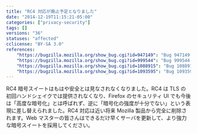 ```yaml
---
title: "RC4 対応が廃止予定となりました"
date: "2014-12-19T11:15:21-05:00"
categories: ["privacy-security"]
tags: []
versions: "36"
statuses: "affected"
cclicense: "BY-SA 3.0"
references:
    "https://bugzilla.mozilla.org/show_bug.cgi?id=947149": "Bug 947149 – Connection information claims RC4 is \"high grade\""
    "https://bugzilla.mozilla.org/show_bug.cgi?id=999544": "Bug 999544 – RC4 Considered Harmful: Proposal to disable use of RC4 completely"
    "https://bugzilla.mozilla.org/show_bug.cgi?id=1088915": "Bug 1088915 – Stop offering RC4 in the first handshakes"
    "https://bugzilla.mozilla.org/show_bug.cgi?id=1093595": "Bug 1093595 – Treat SSL3 and RC4 as broken"
---
```

RC4 暗号スイートはもはや安全とは見なされなくなりました。RC4 は TLS の初回ハンドシェイクでは提供されなくなり、Firefox のセキュリティ UI でも今後は「高度な暗号化」とは呼ばれず、逆に「暗号化の強度が十分でない」という表現に差し替えられました。RC4 対応は近い将来 Mozilla 製品から完全に削除されます。Web マスターの皆さんはできるだけ早くサーバを更新して、より強力な暗号スイートを採用してください。
